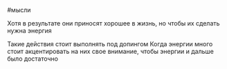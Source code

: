 #мысли 

Хотя в результате они приносят хорошее в жизнь, но чтобы их сделать нужна энергия

Такие действия стоит выполнять под допингом
Когда энергии много стоит акцентировать на них свое внимание, чтобы энергии и дальше было достаточно
